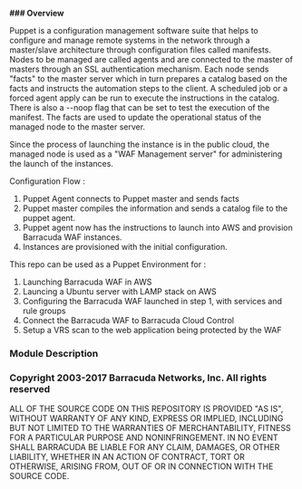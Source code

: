 **### Overview**

Puppet is a configuration management software suite that helps to configure and manage remote systems in the network through a master/slave architecture through configuration files called manifests.
Nodes to be managed are called agents and are connected to the master of masters through an SSL authentication mechanism. Each node sends "facts" to the master server which in turn prepares a catalog based on the facts and instructs the automation steps to the client. A scheduled job or a forced agent apply can be run to execute the instructions in the catalog.
There is also a --noop flag that can be set to test the execution of the manifest. 
The facts are used to update the operational status of the managed node to the master server.

Since the process of launching the instance is in the public cloud, the managed node is used as a "WAF Management server" for administering the launch of the instances.

Configuration Flow :
1. Puppet Agent connects to Puppet master and sends facts
2. Puppet master compiles the information and sends a catalog file to the puppet agent.
3. Puppet agent now has the instructions to launch into AWS and provision Barracuda WAF instances.
4. Instances are provisioned with the initial configuration.

This repo can be used as a Puppet Environment for :
1. Launching Barracuda WAF in AWS
2. Launcing a Ubuntu server with LAMP stack on AWS
3. Configuring the Barracuda WAF launched in step 1, with services and rule groups
4. Connect the Barracuda WAF to Barracuda Cloud Control
5. Setup a VRS scan to the web application being protected by the WAF

### Module Description

### Copyright 2003-2017 Barracuda Networks, Inc. All rights reserved

ALL OF THE SOURCE CODE ON THIS REPOSITORY IS PROVIDED "AS IS", WITHOUT WARRANTY OF ANY KIND, EXPRESS OR IMPLIED, INCLUDING BUT NOT LIMITED TO THE WARRANTIES OF MERCHANTABILITY, FITNESS FOR A PARTICULAR PURPOSE AND NONINFRINGEMENT. IN NO EVENT SHALL BARRACUDA BE LIABLE FOR ANY CLAIM, DAMAGES, OR OTHER LIABILITY, WHETHER IN AN ACTION OF CONTRACT, TORT OR OTHERWISE, ARISING FROM, OUT OF OR IN CONNECTION WITH THE SOURCE CODE.
